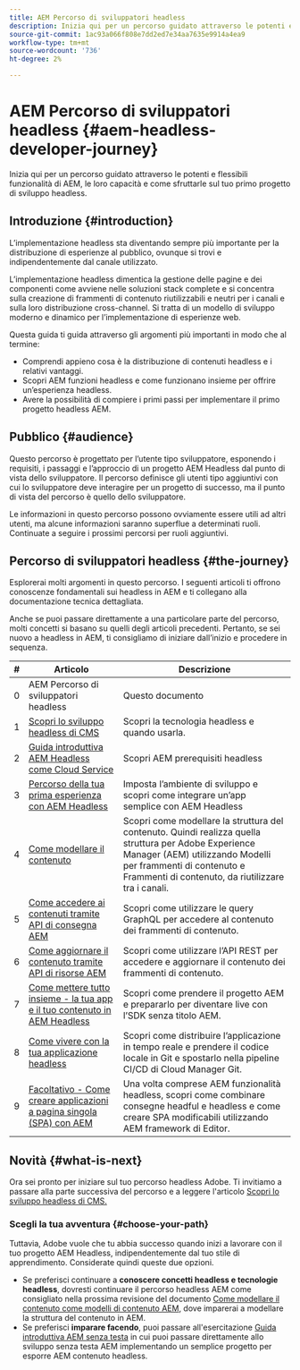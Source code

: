 ```yaml
---
title: AEM Percorso di sviluppatori headless
description: Inizia qui per un percorso guidato attraverso le potenti e flessibili funzionalità di AEM, le loro capacità e come sfruttarle per il tuo primo progetto di sviluppo.
source-git-commit: 1ac93a066f808e7dd2ed7e34aa7635e9914a4ea9
workflow-type: tm+mt
source-wordcount: '736'
ht-degree: 2%

---
```



# AEM Percorso di sviluppatori headless {#aem-headless-developer-journey}

Inizia qui per un percorso guidato attraverso le potenti e flessibili funzionalità di AEM, le loro capacità e come sfruttarle sul tuo primo progetto di sviluppo headless.

## Introduzione {#introduction}

L’implementazione headless sta diventando sempre più importante per la distribuzione di esperienze al pubblico, ovunque si trovi e indipendentemente dal canale utilizzato.

L’implementazione headless dimentica la gestione delle pagine e dei componenti come avviene nelle soluzioni stack complete e si concentra sulla creazione di frammenti di contenuto riutilizzabili e neutri per i canali e sulla loro distribuzione cross-channel. Si tratta di un modello di sviluppo moderno e dinamico per l’implementazione di esperienze web.

Questa guida ti guida attraverso gli argomenti più importanti in modo che al termine:

* Comprendi appieno cosa è la distribuzione di contenuti headless e i relativi vantaggi.
* Scopri AEM funzioni headless e come funzionano insieme per offrire un’esperienza headless.
* Avere la possibilità di compiere i primi passi per implementare il primo progetto headless AEM.

## Pubblico {#audience}

Questo percorso è progettato per l’utente tipo sviluppatore, esponendo i requisiti, i passaggi e l’approccio di un progetto AEM Headless dal punto di vista dello sviluppatore. Il percorso definisce gli utenti tipo aggiuntivi con cui lo sviluppatore deve interagire per un progetto di successo, ma il punto di vista del percorso è quello dello sviluppatore.

Le informazioni in questo percorso possono ovviamente essere utili ad altri utenti, ma alcune informazioni saranno superflue a determinati ruoli. Continuate a seguire i prossimi percorsi per ruoli aggiuntivi.

## Percorso di sviluppatori headless {#the-journey}

Esplorerai molti argomenti in questo percorso. I seguenti articoli ti offrono conoscenze fondamentali sui headless in AEM e ti collegano alla documentazione tecnica dettagliata.

Anche se puoi passare direttamente a una particolare parte del percorso, molti concetti si basano su quelli degli articoli precedenti. Pertanto, se sei nuovo a headless in AEM, ti consigliamo di iniziare dall’inizio e procedere in sequenza.

| # | Articolo | Descrizione |
|---|---|---|
| 0 | AEM Percorso di sviluppatori headless | Questo documento |
| 1 | [Scopri lo sviluppo headless di CMS](learn-about.md) | Scopri la tecnologia headless e quando usarla. |
| 2 | [Guida introduttiva AEM Headless come Cloud Service](getting-started.md) | Scopri AEM prerequisiti headless |
| 3 | [Percorso della tua prima esperienza con AEM Headless](path-to-first-experience.md) | Imposta l’ambiente di sviluppo e scopri come integrare un’app semplice con AEM Headless |
| 4 | [Come modellare il contenuto](model-your-content.md) | Scopri come modellare la struttura del contenuto. Quindi realizza quella struttura per Adobe Experience Manager (AEM) utilizzando Modelli per frammenti di contenuto e Frammenti di contenuto, da riutilizzare tra i canali. |
| 5 | [Come accedere ai contenuti tramite API di consegna AEM](access-your-content.md) | Scopri come utilizzare le query GraphQL per accedere al contenuto dei frammenti di contenuto. |
| 6 | [Come aggiornare il contenuto tramite API di risorse AEM](update-your-content.md) | Scopri come utilizzare l’API REST per accedere e aggiornare il contenuto dei frammenti di contenuto. |
| 7 | [Come mettere tutto insieme - la tua app e il tuo contenuto in AEM Headless](put-it-all-together.md) | Scopri come prendere il progetto AEM e prepararlo per diventare live con l’SDK senza titolo AEM. |
| 8 | [Come vivere con la tua applicazione headless](go-live.md) | Scopri come distribuire l’applicazione in tempo reale e prendere il codice locale in Git e spostarlo nella pipeline CI/CD di Cloud Manager Git. |
| 9 | [Facoltativo - Come creare applicazioni a pagina singola (SPA) con AEM](create-spa.md) | Una volta comprese AEM funzionalità headless, scopri come combinare consegne headful e headless e come creare SPA modificabili utilizzando AEM framework di Editor. |

## Novità {#what-is-next}

Ora sei pronto per iniziare sul tuo percorso headless Adobe. Ti invitiamo a passare alla parte successiva del percorso e a leggere l&#39;articolo [Scopri lo sviluppo headless di CMS.](learn-about.md)

### Scegli la tua avventura {#choose-your-path}

Tuttavia, Adobe vuole che tu abbia successo quando inizi a lavorare con il tuo progetto AEM Headless, indipendentemente dal tuo stile di apprendimento. Considerate quindi queste due opzioni.

* Se preferisci continuare a **conoscere concetti headless e tecnologie headless**, dovresti continuare il percorso headless AEM come consigliato nella prossima revisione del documento [Come modellare il contenuto come modelli di contenuto AEM](model-your-content.md), dove imparerai a modellare la struttura del contenuto in AEM.
* Se preferisci **imparare facendo**, puoi passare all&#39;esercitazione [Guida introduttiva AEM senza testa](https://experienceleague.adobe.com/docs/experience-manager-learn/getting-started-with-aem-headless/graphql/multi-step/overview.html) in cui puoi passare direttamente allo sviluppo senza testa AEM implementando un semplice progetto per esporre AEM contenuto headless.
